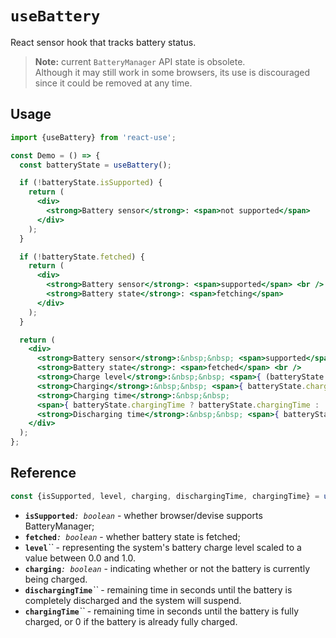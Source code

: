 # `useBattery`

React sensor hook that tracks battery status.

>**Note:** current `BatteryManager` API state is obsolete.  
>Although it may still work in some browsers, its use is discouraged since it could be removed at any time.


## Usage

```jsx
import {useBattery} from 'react-use';

const Demo = () => {
  const batteryState = useBattery();

  if (!batteryState.isSupported) {
    return (
      <div>
        <strong>Battery sensor</strong>: <span>not supported</span>
      </div>
    );
  }

  if (!batteryState.fetched) {
    return (
      <div>
        <strong>Battery sensor</strong>: <span>supported</span> <br />
        <strong>Battery state</strong>: <span>fetching</span>
      </div>
    );
  }

  return (
    <div>
      <strong>Battery sensor</strong>:&nbsp;&nbsp; <span>supported</span> <br />
      <strong>Battery state</strong>: <span>fetched</span> <br />
      <strong>Charge level</strong>:&nbsp;&nbsp; <span>{ (batteryState.level * 100).toFixed(0) }%</span> <br />
      <strong>Charging</strong>:&nbsp;&nbsp; <span>{ batteryState.charging ? 'yes' : 'no' }</span> <br />
      <strong>Charging time</strong>:&nbsp;&nbsp;
      <span>{ batteryState.chargingTime ? batteryState.chargingTime : 'finished' }</span> <br />
      <strong>Discharging time</strong>:&nbsp;&nbsp; <span>{ batteryState.dischargingTime }</span>
    </div>
  );
};
```

## Reference

```ts
const {isSupported, level, charging, dischargingTime, chargingTime} = useBattery();
```
- **`isSupported`**_`: boolean`_ - whether browser/devise supports BatteryManager;
- **`fetched`**_`: boolean`_ - whether battery state is fetched;
- **`level`**_``_ - representing the system's battery charge level scaled to a value between 0.0 and 1.0.
- **`charging`**_`: boolean`_ - indicating whether or not the battery is currently being charged.
- **`dischargingTime`**_``_ - remaining time in seconds until the battery is completely discharged and the system will suspend.
- **`chargingTime`**_``_ - remaining time in seconds until the battery is fully charged, or 0 if the battery is already fully charged.
